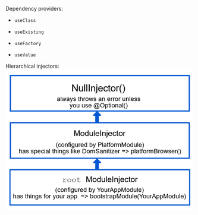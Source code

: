 Dependency providers:
- `useClass`  

- `useExisting`

- `useFactory`

- `useValue`

Hierarchical injectors:
![Angular-hierachical-injectors](https://raw.githubusercontent.com/punkrocker178/notes-vault/refs/heads/main/img/hierarchical-injectors.png)